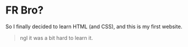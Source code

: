 # FR Bro?

So I finally decided to learn HTML (and CSS), and this is my first website.

> ngl it was a bit hard to learn it.
